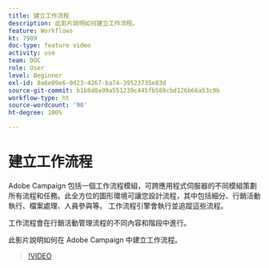 ```yaml
---
title: 建立工作流程
description: 此影片說明如何建立工作流程。
feature: Workflows
kt: 7989
doc-type: feature video
activity: use
team: DOC
role: User
level: Beginner
exl-id: 0a6e09e6-0d23-4267-ba74-39523735e83d
source-git-commit: b1b8d8a99a551239c445fb588cbd126b66a53c9b
workflow-type: ht
source-wordcount: '90'
ht-degree: 100%

---
```


# 建立工作流程

Adobe Campaign 包括一個工作流程模組，可跨應用程式伺服器的不同模組策劃所有流程和任務。此全方位的圖形環境可讓您設計流程，其中包括細分、行銷活動執行、檔案處理、人員參與等。 工作流程引擎會執行並追蹤這些流程。

工作流程會在行銷活動管理流程的不同內容和階段中進行。

此影片說明如何在 Adobe Campaign 中建立工作流程。

>[!VIDEO](https://video.tv.adobe.com/v/25559?quality=12&learn=on)
